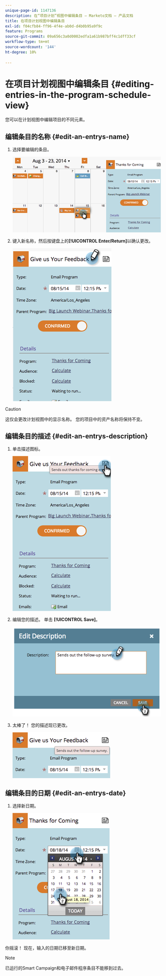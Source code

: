 ```yaml
---
unique-page-id: 1147136
description: 在“项目计划”视图中编辑条目 — Marketo文档 — 产品文档
title: 在项目计划视图中编辑条目
exl-id: f04cfb84-ff96-4f4e-ab0d-d4b0b95a9f9c
feature: Programs
source-git-commit: 09a656c3a0d0002edfa1a61b987bff4c1dff33cf
workflow-type: tm+mt
source-wordcount: '144'
ht-degree: 10%

---
```


# 在项目计划视图中编辑条目 {#editing-entries-in-the-program-schedule-view}

您可以在计划视图中编辑项目的不同元素。

## 编辑条目的名称 {#edit-an-entrys-name}

1. 选择要编辑的条目。

   ![](assets/image2014-9-18-18-3a1-3a36.png)

1. 键入新名称，然后按键盘上的&#x200B;**[!UICONTROL Enter/Return]**&#x200B;以确认更改。

   ![](assets/image2014-9-18-18-3a1-3a53.png)

>[!CAUTION]
>
>这仅会更改计划视图中的显示名称。 您的项目中的资产名称将保持不变。

## 编辑条目的描述 {#edit-an-entrys-description}

1. 单击描述图标。

   ![](assets/image2014-9-18-18-3a3-3a7.png)

1. 编辑您的描述。 单击 **[!UICONTROL Save]**。

   ![](assets/image2014-9-18-18-3a3-3a22.png)

1. 太棒了！ 您的描述现已更改。

   ![](assets/image2014-9-18-18-3a3-3a48.png)

## 编辑条目的日期 {#edit-an-entrys-date}

1. 选择新日期。

   ![](assets/image2014-9-18-18-3a4-3a39.png)

你摇滚！ 现在，输入的日期已移至新日期。

>[!NOTE]
>
> 已运行的Smart Campaign和电子邮件程序条目不能移到过去。
